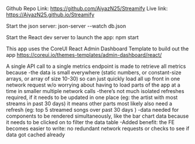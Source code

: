 Github Repo Link: https://github.com/AiyazN25/Streamify
Live link: https://AiyazN25.github.io/Streamify

Start the json server: json-server --watch db.json

Start the React dev server to launch the app: npm start

This app uses the CoreUI React Admin Dashboard Template to build out the app
https://coreui.io/themes-templates/admin-dashboard/react/

A single API call to a single metrics endpoint is made to retrieve all metrics because
-the data is small everywhere (static numbers, or constant-size arrays, or array of size 10-30) so can just quickly load all up front in one network request w/o worrying about having to load parts of the app at a time in smaller multiple network calls
-there’s not much isolated refreshes required, if it needs to be updated in one place (eg: the artist with most streams in past 30 days) it means other parts most likely also need a refresh (eg: top 5 streamed songs over past 30 days )
-data needed for components to be rendered simultaneously, like the bar chart data because it needs to be clicked on to filter the data table
-Added benefit: the FE becomes easier to write: no redundant network requests or checks to see if data got cached already
